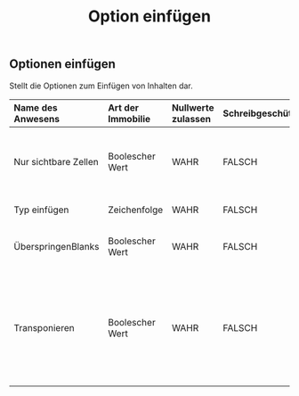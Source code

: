 ﻿---
title: Option einfügen
second_title: Aspose.Cells Cloud Documen
type: docs
url: /de/specification/model/pasteoptions/
description: "Aspose.Cells Cloud-Modellspezifikation: PasteOptions. Müheloses Bearbeiten von Excel und anderen Tabellenkalkulationsdokumenten mit Funktionen wie Öffnen, Generieren, Bearbeiten, Teilen, Zusammenführen, Vergleichen und Konvertieren"
kwords: Excel, Office, Tabellenkalkulation, Cloud REST API, PasteOptions
weight: 50
---
## **Optionen einfügen**

 Stellt die Optionen zum Einfügen von Inhalten dar.

| Name des Anwesens| Art der Immobilie| Nullwerte zulassen| Schreibgeschützt| Standardwert| Beschreibung|
|:- |:- |:- |:- |:- |:- |
| Nur sichtbare Zellen| Boolescher Wert| WAHR| FALSCH|| „True“ bedeutet, dass nur sichtbare Zellen kopiert werden.|
| Typ einfügen| Zeichenfolge| WAHR| FALSCH|| Der spezielle Einfügetyp.|
| ÜberspringenBlanks| Boolescher Wert| WAHR| FALSCH|| Gibt an, ob leere Zellen übersprungen werden.|
| Transponieren| Boolescher Wert| WAHR| FALSCH||True, um Zeilen und Spalten zu transponieren, wenn der Bereich eingefügt wird. Der Standardwert ist False.|

